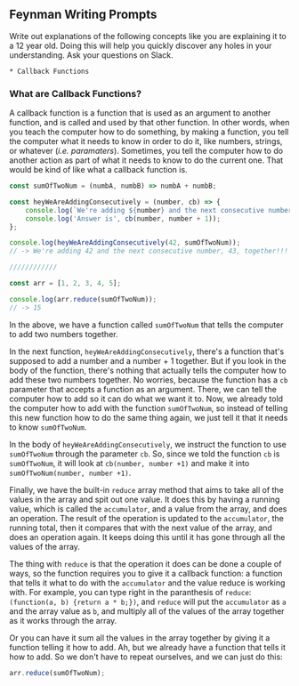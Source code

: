 ## Feynman Writing Prompts 

Write out explanations of the following concepts like you are explaining it to a 12 year old.  Doing this will help you quickly discover any holes in your understanding.  Ask your questions on Slack.
		
	* Callback Functions

### What are Callback Functions?

A callback function is a function that is used as an argument to another function, and is called and used by that other function. In other words, when you teach the computer how to do something, by making a function, you tell the computer what it needs to know in order to do it, like numbers, strings, or whatever (*i.e. paramaters*). Sometimes, you tell the computer how to do another action as part of what it needs to know to do the current one. That would be kind of like what a callback function is.

```js
const sumOfTwoNum = (numbA, numbB) => numbA + numbB;

const heyWeAreAddingConsecutively = (number, cb) => {
	console.log(`We're adding ${number} and the next consecutive number, ${number + 1}, together!!!`);
	console.log('Answer is', cb(number, number + 1));
};

console.log(heyWeAreAddingConsecutively(42, sumOfTwoNum));
// -> We're adding 42 and the next consecutive number, 43, together!!! Answer is 85

////////////

const arr = [1, 2, 3, 4, 5];

console.log(arr.reduce(sumOfTwoNum));
// -> 15
```

In the above, we have a function called `sumOfTwoNum` that tells the computer to add two numbers together.

In the next function, `heyWeAreAddingConsecutively`, there's a function that's supposed to add a number and a number + 1 together. But if you look in the body of the function, there's nothing that actually tells the computer how to add these two numbers together. No worries, because the function has a `cb` parameter that accepts a function as an argument. There, we can tell the computer how to add so it can do what we want it to. Now, we already told the computer how to add with the function `sumOfTwoNum`, so instead of telling this new function how to do the same thing again, we just tell it that it needs to know `sumOfTwoNum`.

In the body of `heyWeAreAddingConsecutively`, we instruct the function to use `sumOfTwoNum` through the parameter `cb`. So, since we told the function `cb` is `sumOfTwoNum`, it will look at `cb(number, number +1)` and make it into `sumOfTwoNum(number, number +1)`.

Finally, we have the built-in `reduce` array method that aims to take all of the values in the array and spit out one value. It does this by having a running value, which is called the `accumulator`, and a value from the array, and does an operation. The result of the operation is updated to the `accumulator`, the running total, then it compares that with the next value of the array, and does an operation again. It keeps doing this until it has gone through all the values of the array. 

The thing with `reduce` is that the operation it does can be done a couple of ways, so the function requires you to give it a callback function: a function that tells it what to do with the `accumulator` and the value reduce is working with. For example, you can type right in the paranthesis of `reduce`: `(function(a, b) {return a * b;})`, and `reduce` will put the `accumulator` as `a` and the array value as `b`, and multiply all of the values of the array together as it works through the array. 

Or you can have it sum all the values in the array together by giving it a function telling it how to add. Ah, but we already have a function that tells it how to add. So we don't have to repeat ourselves, and we can just do this:

```js
arr.reduce(sumOfTwoNum);
``` 